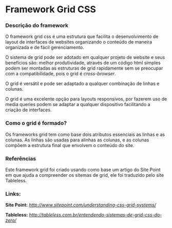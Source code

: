 # Framework Grid CSS

### Descrição do framework

O framework grid css é uma estrutura que facilita o desenvolvimento de layout de interfaces de websites organizando o conteúdo de maneira organizada e de fácil gerenciamento.

O sistema de grid pode ser adotado em qualquer projeto de website e seus benefícios são: melhor produtividade, através de um código html simples podem ser montadas as estruturas de grid rapidamente sem se preocupar com a compatibilidade, pois o grid é *cross-browser*.

O grid é versátil e pode ser adaptado a qualquer combinação de linhas e colunas.

O grid é uma excelente opção para layouts responsivos, por fazerem uso de media queries podem se adaptar a qualquer dispositivo facilitando a criação de interfaces.

### Como o grid é formado?

Os frameworks grid tem como base dois atributos essenciais as linhas e as colunas. As linhas são usadas para alinhas as colunas, e as colunas compõem a estrutura final que envolvem o conteúdo do site. 

### Referências

Este framework grid foi criado usando como base um artigo do Site Point em que ajuda a compreender os sitemas de grid, ele foi traduzido pelo site Tableless.


### Links:

**Site Point:**
*http://www.sitepoint.com/understanding-css-grid-systems/*

**Tableless:**
*http://tableless.com.br/entendendo-sistemas-de-grid-css-do-zero/*


